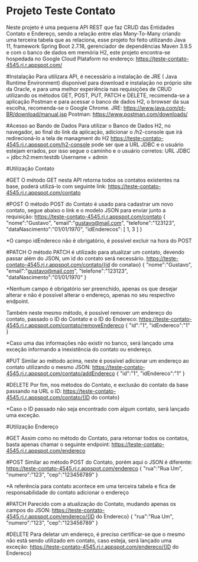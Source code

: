 # Projeto Teste Contato

Neste projeto é uma pequena API REST que faz CRUD das Entidades Contato e Endereço, sendo a relação entre elas Many-To-Many criando uma terceira tabela que as relaciona, esse projeto foi feito utilizando
Java 11, framework Spring Boot 2.7.18, gerenciador de dependências Maven 3.9.5 e com o banco de dados em memória H2, este projeto encontra-se hospedada no Google Cloud Plataform no endereço: 
https://teste-contato-4545.rj.r.appspot.com/


#Instalação
Para utilizara API, é necessário a instalação de JRE ( Java Runtime Environment) disponível para download e instalação no próprio site da Oracle, e para uma melhor experiência nas requisições de CRUD utilizando os métodos GET, POST, PUT, PATCH e DELETE, recomenda-se a aplicação Postman e para acessar o banco de dados H2, o browser da sua escolha, recomenda-se o Google Chrome.
JRE: https://www.java.com/pt-BR/download/manual.jsp
Postman: https://www.postman.com/downloads/

#Acesso ao Bando de Dados
Para utilizar o Banco de Dados H2, no navegador, ao final do link da aplicação, adicionar o /h2-console que irá redirecioná-lo a tela de managment do H2 https://teste-contato-4545.rj.r.appspot.com/h2-console
pode ser que a URL JDBC e o usuário estejam errados, por isso segue o caminho e o usuário corretos:
URL JDBC = jdbc:h2:mem:testdb
Username = admin

#Utilização Contato

#GET
O método GET nesta API retorna todos os contatos existentes na base, poderá utilizá-lo com seguinte link:
https://teste-contato-4545.rj.r.appspot.com/contato

#POST
O método POST do Contato é usado para cadastrar um novo contato, segue abaixo o link e o modelo JSON para enviar junto a requisição:
https://teste-contato-4545.rj.r.appspot.com/contato
{
    "nome":"Gustavo",
    "email":"gustavo@mail.com",
    "telefone":"123123",
    "dataNascimento":"01/01/1970",
    "idEnderecos": [
      1, 3
    ]
}

*O campo idEndereco não é obrigatório, é possível excluir na hora do POST

#PATCH
O método PATCH é utilizado para atualizar um contato, devendo passar além do JSON, um id do contato será necessário.
https://teste-contato-4545.rj.r.appspot.com/contato/{id do conatao}
{
    "nome":"Gustavo",
    "email":"gustavo@mail.com",
    "telefone":"123123",
    "dataNascimento":"01/01/1970"
}

*Nenhum campo é obrigatório ser preenchido, apenas os que desejar alterar e não é possível alterar o endereço, apenas no seu respectivo endpoint.

Também neste mesmo método, é possível remover um endereço do contato, passado o ID do Contato e o ID do Endereco:
https://teste-contato-4545.rj.r.appspot.com/contato/removeEndereco
{
    "id":"1",
    "idEndereco":"1"
}

*Caso uma das informações não existir no banco, será lançado uma exceção informando a inexistência do contato ou endereço.

#PUT
Similar ao método acima, neste é possível adicionar um endereço ao contato utilizando o mesmo JSON:
https://teste-contato-4545.rj.r.appspot.com/contato/addEndereco
{
    "id":"1",
    "idEndereco":"1"
}

#DELETE
Por fim, nos métodos do Contato, e exclusão do contato da base passando na URL o ID:
https://teste-contato-4545.rj.r.appspot.com/contato/{ID do contato}

*Caso o ID passado não seja encontrado com algum contato, será lançado uma exceção.


#Utilização Endereço

#GET
Assim como no método do Contato, para retornar todos os contatos, basta apenas chamar o seguinte endpoint:
https://teste-contato-4545.rj.r.appspot.com/endereco

#POST
Similar ao método POST do Contato, porém aqui o JSON é diferente:
https://teste-contato-4545.rj.r.appspot.com/endereco
{
    "rua":"Rua Um",
    "numero":"123",
    "cep":"123456789"
}

*A referência para contato acontece em uma terceira tabela e fica de responsabilidade do contato adicionar o endereço

#PATCH
Parecido com a atualização do Contato, mudando apenas os campos do JSON:
https://teste-contato-4545.rj.r.appspot.com/endereco/{ID do Endereco}
{
    "rua":"Rua Um",
    "numero":"123",
    "cep":"123456789"
}

#DELETE
Para deletar um endereço, é preciso certificar-se que o mesmo não está sendo utilizado em contato, caso esteja, será lançado uma exceção:
https://teste-contato-4545.rj.r.appspot.com/endereco/{ID do Endereco}
